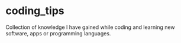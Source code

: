 # coding_tips
Collection of knowledge I have gained while coding and learning new software, apps or programming languages.
